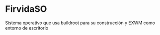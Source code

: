 # FirvidaSO
Sistema operativo que usa buildroot para su construcción y EXWM como entorno de escritorio
